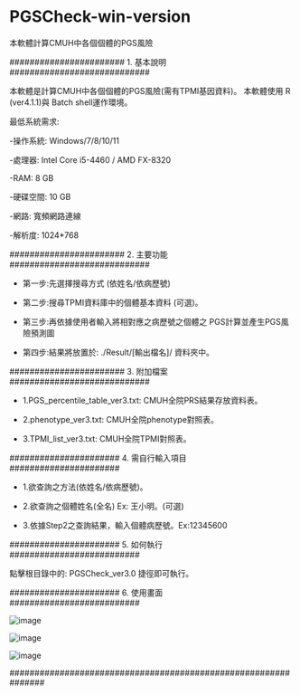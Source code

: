 # PGSCheck-win-version
本軟體計算CMUH中各個個體的PGS風險


####################### 1. 基本說明 ############################

本軟體是計算CMUH中各個個體的PGS風險(需有TPMI基因資料)。
本軟體使用 R (ver4.1.1)與 Batch shell運作環境。

最低系統需求:

-操作系統: Windows/7/8/10/11

-處理器: Intel Core i5-4460 / AMD FX-8320

-RAM: 8 GB

-硬碟空間: 10 GB

-網路: 寬頻網路連線

-解析度: 1024*768

####################### 2. 主要功能 ############################

- 第一步:先選擇搜尋方式 (依姓名/依病歷號)

- 第二步:搜尋TPMI資料庫中的個體基本資料 (可選)。

- 第三步:再依據使用者輸入將相對應之病歷號之個體之
   PGS計算並產生PGS風險預測圖

- 第四步:結果將放置於: ./Result/[輸出檔名]/ 資料夾中。

####################### 3. 附加檔案 ############################

- 1.PGS_percentile_table_ver3.txt: CMUH全院PRS結果存放資料表。

- 2.phenotype_ver3.txt: CMUH全院phenotype對照表。

- 3.TPMI_list_ver3.txt: CMUH全院TPMI對照表。


###################### 4. 需自行輸入項目 ######################


- 1.欲查詢之方法(依姓名/依病歷號)。

- 2.欲查詢之個體姓名(全名) Ex: 王小明。(可選)

- 3.依據Step2之查詢結果，輸入個體病歷號。Ex:12345600


######################    5. 如何執行    ##########################

點擊根目錄中的: PGSCheck_ver3.0 捷徑即可執行。


######################    6. 使用畫面    ##########################

![image](https://github.com/wangterry88/PGSCheck-win-version/assets/49865575/b0b26591-7223-4c36-aa80-c7b6386bc532)

![image](https://github.com/wangterry88/PGSCheck-win-version/assets/49865575/5d71929c-e6ff-4627-bf35-ff2b3234e653)

![image](https://github.com/wangterry88/PGSCheck-win-version/assets/49865575/89933262-2431-411e-b95a-297d06919f02)

###############################################################
